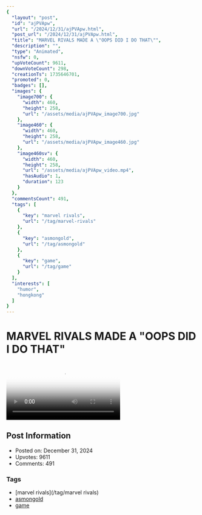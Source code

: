 ```yaml
---
{
  "layout": "post",
  "id": "ajPVApw",
  "url": "/2024/12/31/ajPVApw.html",
  "post_url": "/2024/12/31/ajPVApw.html",
  "title": "MARVEL RIVALS MADE A \"OOPS DID I DO THAT\"",
  "description": "",
  "type": "Animated",
  "nsfw": 0,
  "upVoteCount": 9611,
  "downVoteCount": 298,
  "creationTs": 1735646701,
  "promoted": 0,
  "badges": [],
  "images": {
    "image700": {
      "width": 460,
      "height": 258,
      "url": "/assets/media/ajPVApw_image700.jpg"
    },
    "image460": {
      "width": 460,
      "height": 258,
      "url": "/assets/media/ajPVApw_image460.jpg"
    },
    "image460sv": {
      "width": 460,
      "height": 258,
      "url": "/assets/media/ajPVApw_video.mp4",
      "hasAudio": 1,
      "duration": 123
    }
  },
  "commentsCount": 491,
  "tags": [
    {
      "key": "marvel rivals",
      "url": "/tag/marvel-rivals"
    },
    {
      "key": "asmongold",
      "url": "/tag/asmongold"
    },
    {
      "key": "game",
      "url": "/tag/game"
    }
  ],
  "interests": [
    "humor",
    "hongkong"
  ]
}
---
```


# MARVEL RIVALS MADE A "OOPS DID I DO THAT"

<video controls playsinline loop poster="/assets/media/ajPVApw_image460.jpg">
  <source src="/assets/media/ajPVApw_video.mp4" type="video/mp4">
  Your browser does not support the video tag.
</video>

## Post Information

- Posted on: December 31, 2024
- Upvotes: 9611
- Comments: 491

### Tags

- [marvel rivals](/tag/marvel rivals)
- [asmongold](/tag/asmongold)
- [game](/tag/game)
